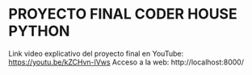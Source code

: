 # PROYECTO FINAL CODER HOUSE PYTHON

Link video explicativo del proyecto final en YouTube: https://youtu.be/kZCHvn-lVws
Acceso a la web: http://localhost:8000/


